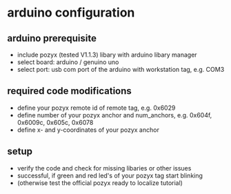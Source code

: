 # arduino configuration

## arduino prerequisite
- include pozyx (tested V1.1.3) libary with arduino libary manager
- select board: arduino / genuino uno
- select port: usb com port of the arduino with workstation tag, e.g. COM3

## required code modifications
- define your pozyx remote id of remote tag, e.g. 0x6029
- define number of your pozyx anchor and num_anchors, e.g. 0x604f, 0x6009c, 0x605c, 0x6078 
- define x- and y-coordinates of your pozyx anchor

## setup
- verify the code and check for missing libaries or other issues
- successful, if green and red led's of your pozyx tag start blinking
- (otherwise test the official pozyx ready to localize tutorial)
